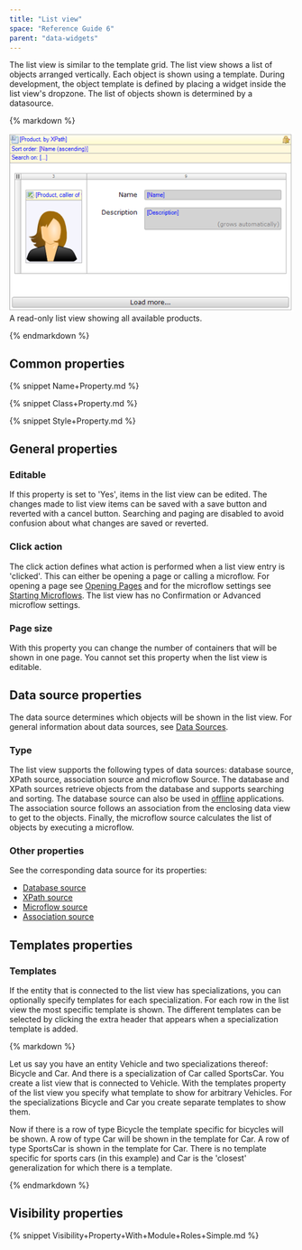 ```yaml
---
title: "List view"
space: "Reference Guide 6"
parent: "data-widgets"
---
```



The list view is similar to the template grid. The list view shows a list of objects arranged vertically. Each object is shown using a template. During development, the object template is defined by placing a widget inside the list view's dropzone. The list of objects shown is determined by a datasource.

<div class="alert alert-info">{% markdown %}

![](attachments/16713891/16844024.png)
A read-only list view showing all available products.

{% endmarkdown %}</div>

## Common properties

{% snippet Name+Property.md %}

{% snippet Class+Property.md %}

{% snippet Style+Property.md %}

## General properties

### Editable

If this property is set to 'Yes', items in the list view can be edited. The changes made to list view items can be saved with a save button and reverted with a cancel button. Searching and paging are disabled to avoid confusion about what changes are saved or reverted.

### Click action

The click action defines what action is performed when a list view entry is 'clicked'. This can either be opening a page or calling a microflow. For opening a page see [Opening Pages](/refguide6/opening-pages) and for the microflow settings see [Starting Microflows](/refguide6/starting-microflows). The list view has no Confirmation or Advanced microflow settings.

### Page size

With this property you can change the number of containers that will be shown in one page. You cannot set this property when the list view is editable.

## Data source properties

The data source determines which objects will be shown in the list view. For general information about data sources, see [Data Sources](/refguide6/data-sources).

### Type

The list view supports the following types of data sources: database source, XPath source, association source and microflow Source. The database and XPath sources retrieve objects from the database and supports searching and sorting. The database source can also be used in [offline](/refguide6/offline) applications. The association source follows an association from the enclosing data view to get to the objects. Finally, the microflow source calculates the list of objects by executing a microflow.

### Other properties

See the corresponding data source for its properties:

*   [Database source](/refguide6/database-source)
*   [XPath source](/refguide6/xpath-source)
*   [Microflow source](/refguide6/microflow-source)
*   [Association source](/refguide6/association-source)

## Templates properties

### Templates

If the entity that is connected to the list view has specializations, you can optionally specify templates for each specialization. For each row in the list view the most specific template is shown. The different templates can be selected by clicking the extra header that appears when a specialization template is added.

<div class="alert alert-info">{% markdown %}

Let us say you have an entity Vehicle and two specializations thereof: Bicycle and Car. And there is a specialization of Car called SportsCar. You create a list view that is connected to Vehicle. With the templates property of the list view you specify what template to show for arbitrary Vehicles. For the specializations Bicycle and Car you create separate templates to show them.

Now if there is a row of type Bicycle the template specific for bicycles will be shown. A row of type Car will be shown in the template for Car. A row of type SportsCar is shown in the template for Car. There is no template specific for sports cars (in this example) and Car is the 'closest' generalization for which there is a template.

{% endmarkdown %}</div>

## Visibility properties

{% snippet Visibility+Property+With+Module+Roles+Simple.md %}
